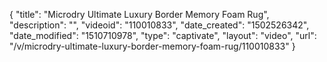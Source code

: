 {
    "title": "Microdry Ultimate Luxury Border Memory Foam Rug",
    "description": "",
    "videoid": "110010833",
    "date_created": "1502526342",
    "date_modified": "1510710978",
    "type": "captivate",
    "layout": "video",
    "url": "\/v\/microdry-ultimate-luxury-border-memory-foam-rug\/110010833"
}